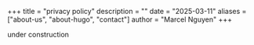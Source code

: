 +++
title = "privacy policy"
description = ""
date = "2025-03-11"
aliases = ["about-us", "about-hugo", "contact"]
author = "Marcel Nguyen"
+++


under construction